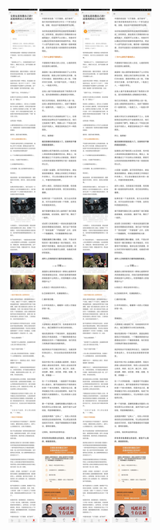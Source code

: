 ![](../../images/2017年04月/GX0502交朋友是找像自己的？还是找和自己互补的？.jpg)
![](../../images/2017年04月/GX0502交朋友是找像自己的？还是找和自己互补的？2.jpg)
![](../../images/2017年04月/GX0502交朋友是找像自己的？还是找和自己互补的？.jpg)
![](../../images/2017年04月/GX0502交朋友是找像自己的？还是找和自己互补的？2.jpg)
